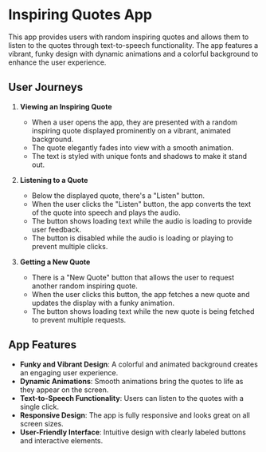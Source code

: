 # Inspiring Quotes App

This app provides users with random inspiring quotes and allows them to listen to the quotes through text-to-speech functionality. The app features a vibrant, funky design with dynamic animations and a colorful background to enhance the user experience.

## User Journeys

1. **Viewing an Inspiring Quote**
   - When a user opens the app, they are presented with a random inspiring quote displayed prominently on a vibrant, animated background.
   - The quote elegantly fades into view with a smooth animation.
   - The text is styled with unique fonts and shadows to make it stand out.

2. **Listening to a Quote**
   - Below the displayed quote, there's a "Listen" button.
   - When the user clicks the "Listen" button, the app converts the text of the quote into speech and plays the audio.
   - The button shows loading text while the audio is loading to provide user feedback.
   - The button is disabled while the audio is loading or playing to prevent multiple clicks.

3. **Getting a New Quote**
   - There is a "New Quote" button that allows the user to request another random inspiring quote.
   - When the user clicks this button, the app fetches a new quote and updates the display with a funky animation.
   - The button shows loading text while the new quote is being fetched to prevent multiple requests.

## App Features

- **Funky and Vibrant Design**: A colorful and animated background creates an engaging user experience.
- **Dynamic Animations**: Smooth animations bring the quotes to life as they appear on the screen.
- **Text-to-Speech Functionality**: Users can listen to the quotes with a single click.
- **Responsive Design**: The app is fully responsive and looks great on all screen sizes.
- **User-Friendly Interface**: Intuitive design with clearly labeled buttons and interactive elements.